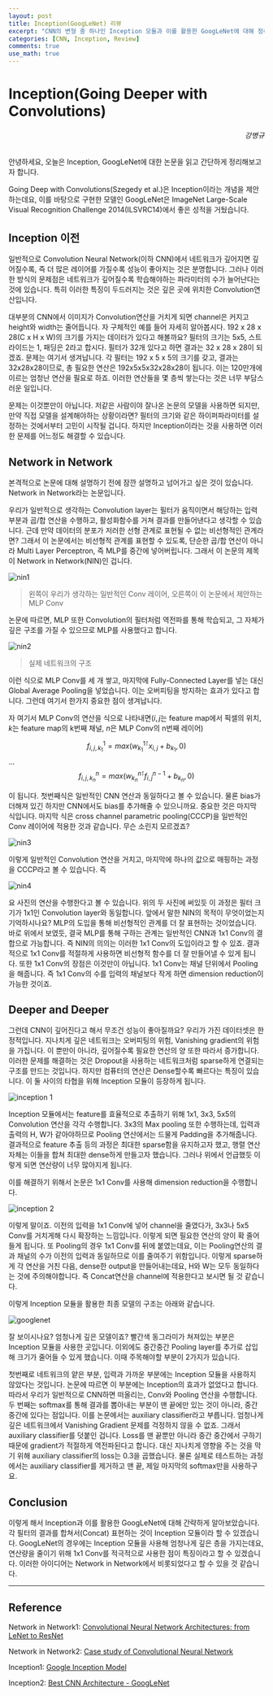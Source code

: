 ```yaml
---
layout: post
title: Inception(GoogLeNet) 리뷰
excerpt: "CNN의 변형 중 하나인 Inception 모듈과 이를 활용한 GoogLeNet에 대해 정리해보았습니다."
categories: [CNN, Inception, Review]
comments: true
use_math: true
---
```


# Inception(Going Deeper with Convolutions)
<h6 align="right">강병규</h6>

안녕하세요, 오늘은 Inception, GoogLeNet에 대한 논문을 읽고 간단하게 정리해보고자 합니다.

Going Deep with Convolutions(Szegedy et al.)은 Inception이라는 개념을 제안하는데요, 이를 바탕으로 구현한 모델인 GoogLeNet은 ImageNet Large-Scale Visual Recognition Challenge 2014(ILSVRC14)에서 좋은 성적을 거뒀습니다.

## Inception 이전

일반적으로 Convolution Neural Network(이하 CNN)에서 네트워크가 깊어지면 깊어질수록, 즉 더 많은 레이어를 가질수록 성능이 좋아지는 것은 분명합니다. 그러나 이러한 방식의 문제점은 네트워크가 깊어질수록 학습해야하는 파라미터의 수가 늘어난다는 것에 있습니다. 특히 이러한 특징이 두드러지는 것은 깊은 곳에 위치한 Convolution연산입니다.

대부분의 CNN에서 이미지가 Convolution연산을 거치게 되면 channel은 커지고 height와 width는 줄어듭니다. 자 구체적인 예를 들어 자세히 알아봅시다. 192 x 28 x 28(C x H x W)의 크기를 가지는 데이터가 있다고 해볼까요? 필터의 크기는 5x5, 스트라이드는 1, 패딩은 2라고 합시다. 필터가 32개 있다고 하면 결과는 32 x 28 x 28이 되겠죠. 문제는 여기서 생겨납니다. 각 필터는 192 x 5 x 5의 크기를 갖고, 결과는 32x28x28이므로, 총 필요한 연산은 192x5x5x32x28x28이 됩니다. 이는 120만개에 이르는 엄청난 연산을 필요로 하죠. 이러한 연산들을 몇 층씩 쌓는다는 것은 너무 부담스러운 일입니다.

문제는 이것뿐만이 아닙니다. 저같은 사람이야 잘나온 논문의 모델을 사용하면 되지만, 만약 직접 모델을 설계해야하는 상황이라면? 필터의 크기와 같은 하이퍼파라미터를 설정하는 것에서부터 고민이 시작될 겁니다. 하지만 Inception이라는 것을 사용하면 이러한 문제를 어느정도 해결할 수 있습니다.

## Network in Network

본격적으로 논문에 대해 설명하기 전에 잠깐 설명하고 넘어가고 싶은 것이 있습니다. Network in Network라는 논문입니다.

우리가 일반적으로 생각하는 Convolution layer는 필터가 움직이면서 해당하는 입력 부분과 곱/합 연산을 수행하고, 활성화함수를 거쳐 결과를 만들어낸다고 생각할 수 있습니다. 근데 만약 데이터의 분포가 저러한 선형 관계로 표현될 수 없는 비선형적인 관계라면? 그래서 이 논문에서는 비선형적 관계를 표현할 수 있도록, 단순한 곱/합 연산이 아니라 Multi Layer Perceptron, 즉 MLP를 중간에 넣어버립니다. 그래서 이 논문의 제목이 Network in Network(NIN)인 겁니다.

![nin1](https://user-images.githubusercontent.com/25279765/34998212-cf38899a-fb21-11e7-97a2-beb346108f2c.jpg)
> 왼쪽이 우리가 생각하는 일반적인 Conv 레이어, 오른쪽이 이 논문에서 제안하는 MLP Conv

논문에 따르면, MLP 또한 Convolution의 필터처럼 역전파를 통해 학습되고, 그 자체가 깊은 구조를 가질 수 있으므로 MLP를 사용했다고 합니다.

![nin2](https://user-images.githubusercontent.com/25279765/34998215-d150d458-fb21-11e7-961d-1f677b421529.jpg)
> 실제 네트워크의 구조

이런 식으로 MLP Conv를 세 개 쌓고, 마지막에 Fully-Connected Layer를 넣는 대신 Global Average Pooling을 넣었습니다. 이는 오버피팅을 방지하는 효과가 있다고 합니다. 그런데 여기서 한가지 중요한 점이 생겨납니다.

자 여기서 MLP Conv의 연산을 식으로 나타내면($i, j$는 feature map에서 픽셀의 위치, $k$는 feature map의 k번째 채널, $n$은 MLP Conv의 n번째 레이어)

$$ f_{i,j,k_1}^{1} = max(w_{k_1}^{1 \intercal}x_{i,j} + b_{k_1}, 0) $$
...
$$ f_{i,j,k_n}^{n} = max(w_{k_n}^{n \intercal}f_{i,j}^{n-1} + b_{k_n}, 0) $$

이 됩니다. 첫번째식은 일반적인 CNN 연산과 동일하다고 볼 수 있습니다. 물론 bias가 더해져 있긴 하지만 CNN에서도 bias를 추가해줄 수 있으니까요. 중요한 것은 마지막 식입니다. 마지막 식은 cross channel parametric pooling(CCCP)을 일반적인 Conv 레이어에 적용한 것과 같습니다. 무슨 소린지 모르겠죠?

![nin3](https://user-images.githubusercontent.com/25279765/35000804-aacc58f0-fb28-11e7-9b27-f28c4a6568a2.jpg)

이렇게 일반적인 Convolution 연산을 거치고, 마지막에 하나의 값으로 매핑하는 과정을 CCCP라고 볼 수 있습니다. 즉

![nin4](https://user-images.githubusercontent.com/25279765/35000899-eae138fc-fb28-11e7-9271-1faf59f7f3d6.jpg)

요 사진의 연산을 수행한다고 볼 수 있습니다. 위의 두 사진에 써있듯 이 과정은 필터 크기가 1x1인 Convolution layer와 동일합니다. 앞에서 말한 NIN의 목적이 무엇이었는지 기억하시나요? MLP의 도입을 통해 비선형적인 관계를 더 잘 표현하는 것이었습니다. 바로 위에서 보였듯, 결국 MLP를 통해 구하는 관계는 일반적인 CNN과 1x1 Conv의 결합으로 가능합니다. 즉 NIN의 의의는 이러한 1x1 Conv의 도입이라고 할 수 있죠. 결과적으로 1x1 Conv를 적절하게 사용하면 비선형적 함수를 더 잘 만들어낼 수 있게 됩니다. 또한 1x1 Conv의 장점은 이것만이 아닙니다. 1x1 Conv는 채널 단위에서 Pooling을 해줍니다. 즉 1x1 Conv의 수를 입력의 채널보다 작게 하면 dimension reduction이 가능한 것이죠.

## Deeper and Deeper

그런데 CNN이 깊어진다고 해서 무조건 성능이 좋아질까요? 우리가 가진 데이터셋은 한정적입니다. 지나치게 깊은 네트워크는 오버피팅의 위험, Vanishing gradient의 위험을 가집니다. 이 뿐만이 아니라, 깊어질수록 필요한 연산의 양 또한 따라서 증가합니다. 이러한 문제를 해결하는 것은 Dropout을 사용하는 네트워크처럼 sparse하게 연결되는 구조를 만드는 것입니다. 하지만 컴퓨터의 연산은 Dense할수록 빠르다는 특징이 있습니다. 이 둘 사이의 타협을 위해 Inception 모듈이 등장하게 됩니다.

![inception 1](https://user-images.githubusercontent.com/25279765/35002290-8af62246-fb2c-11e7-8692-12b9ccfff216.jpg)

Inception 모듈에서는 feature를 효율적으로 추출하기 위해 1x1, 3x3, 5x5의 Convolution 연산을 각각 수행합니다. 3x3의 Max pooling 또한 수행하는데, 입력과 출력의 H, W가 같아야하므로 Pooling 연산에서는 드물게 Padding을 추가해줍니다. 결과적으로 feature 추출 등의 과정은 최대한 sparse함을 유지하고자 했고, 행렬 연산 자체는 이들을 합쳐 최대한 dense하게 만들고자 했습니다. 그러나 위에서 언급했듯 이렇게 되면 연산량이 너무 많아지게 됩니다.

이를 해결하기 위해서 논문은 1x1 Conv를 사용해 dimension reduction을 수행합니다.

![inception 2](https://user-images.githubusercontent.com/25279765/35002517-441c8166-fb2d-11e7-9b40-b4216256cbb0.jpg)

이렇게 말이죠. 이전의 입력을 1x1 Conv에 넣어 channel을 줄였다가, 3x3나 5x5 Conv를 거치게해 다시 확장하는 느낌입니다. 이렇게 되면 필요한 연산의 양이 확 줄어들게 됩니다. 또 Pooling의 경우 1x1 Conv를 뒤에 붙였는데요, 이는 Pooling연산의 결과 채널의 수가 이전의 입력과 동일하므로 이를 줄여주기 위함입니다. 이렇게 sparse하게 각 연산을 거친 다음, dense한 output을 만들어내는데요, H와 W는 모두 동일하다는 것에 주의해야합니다. 즉 Concat연산을 channel에 적용한다고 보시면 될 것 같습니다.

이렇게 Inception 모듈을 활용한 최종 모델의 구조는 아래와 같습니다.

![googlenet](https://user-images.githubusercontent.com/25279765/35002702-d5dccb60-fb2d-11e7-88ac-e29d0319f32b.png)

잘 보이시나요? 엄청나게 깊은 모델이죠? 빨간색 동그라미가 쳐져있는 부분은 Inception 모듈을 사용한 곳입니다. 이외에도 중간중간 Pooling layer를 추가로 삽입해 크기가 줄어들 수 있게 했습니다. 이때 주목해야할 부분이 2가지가 있습니다.

첫번째로 네트워크의 얕은 부분, 입력과 가까운 부분에는 Inception 모듈을 사용하지 않았다는 것입니다. 논문에 따르면 이 부분에는 Inception의 효과가 없었다고 합니다. 따라서 우리가 일반적으로 CNN하면 떠올리는, Conv와 Pooling 연산을 수행합니다. 두 번째는 softmax를 통해 결과를 뽑아내는 부분이 맨 끝에만 있는 것이 아니라, 중간 중간에 있다는 점입니다. 이를 논문에서는 auxiliary classifier라고 부릅니다. 엄청나게 깊은 네트워크에서 Vanishing Gradient 문제를 걱정하지 않을 수 없죠. 그래서 auxiliary classifier를 덧붙인 겁니다. Loss를 맨 끝뿐만 아니라 중간 중간에서 구하기 때문에 gradient가 적절하게 역전파된다고 합니다. 대신 지나치게 영향을 주는 것을 막기 위해 auxiliary classifier의 loss는 0.3을 곱했습니다. 물론 실제로 테스트하는 과정에서는 auxiliary classifier를 제거하고 맨 끝, 제일 마지막의 softmax만을 사용하구요.

## Conclusion

이렇게 해서 Inception과 이를 활용한 GoogLeNet에 대해 간략하게 알아보았습니다. 각 필터의 결과를 합쳐서(Concat) 표현하는 것이 Inception 모듈이라 할 수 있겠습니다. GoogLeNet의 경우에는 Inception 모듈을 사용해 엄청나게 깊은 층을 가지는데요, 연산량을 줄이기 위해 1x1 Conv를 적극적으로 사용한 점이 특징이라고 할 수 있겠습니다. 이러한 아이디어는 Network in Network에서 비롯되었다고 할 수 있을 것 같습니다.

---
## Reference

Network in Network1: [Convolutional Neural Network Architectures:
from LeNet to ResNet](http://slazebni.cs.illinois.edu/spring17/lec01_cnn_architectures.pdf)

Network in Network2: [Case study of Convolutional Neural Network](http://nmhkahn.github.io/Casestudy-CNN)

Inception1: [Google Inception Model](https://norman3.github.io/papers/docs/google_inception.html)

Inception2: [Best CNN Architecture - GoogLeNet](https://m.blog.naver.com/PostView.nhn?blogId=laonple&logNo=220692793375&proxyReferer=https%3A%2F%2Fwww.google.com%2F)
